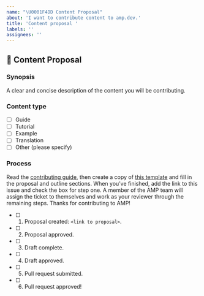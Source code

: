 ```yaml
---
name: "\U0001F4DD Content Proposal"
about: 'I want to contribute content to amp.dev.'
title: 'Content proposal '
labels: ''
assignees: ''
---
```


<!--
Thank you for wanting to contribute content to amp.dev.

Please fill in as much of the below template as you're able.
-->

## 📝 Content Proposal

### Synopsis
A clear and concise description of the content you will be contributing.

### Content type

<!-- Use [x] to mark a selection. -->

- [ ] Guide
- [ ] Tutorial
- [ ] Example
- [ ] Translation
- [ ] Other (please specify)

### Process
Read the [contributing guide](https://amp.dev/documentation/guides-and-tutorials/contribute/contribute-documentation/?format=websites), then create a copy of [this template](https://docs.google.com/document/d/18i_lbQ-h-auYW2SwbWRuuu2_xhtU5XrjXlcCtj0sNeY/edit?usp=sharing) and fill in the proposal and outline sections. When you’ve finished, add the link to this issue and check the box for step one. A member of the AMP team will assign the ticket to themselves and work as your reviewer through the remaining steps. Thanks for contributing to AMP! 

- [ ] 1. Proposal created: `<link to proposal>`.
- [ ] 2. Proposal approved.
- [ ] 3. Draft complete.
- [ ] 4. Draft approved.
- [ ] 5. Pull request submitted.
- [ ] 6. Pull request approved!
